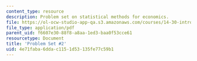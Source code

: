 ```yaml
---
content_type: resource
description: Problem set on statistical methods for economics.
file: https://ol-ocw-studio-app-qa.s3.amazonaws.com/courses/14-30-introduction-to-statistical-methods-in-economics-spring-2009/4e71faba6ddac1151d53135fe77c59b1_MIT14_30s09_pset02.pdf
file_type: application/pdf
parent_uid: f6607e30-88f8-a8aa-1ed3-baa0f53cce61
resourcetype: Document
title: 'Problem Set #2'
uid: 4e71faba-6dda-c115-1d53-135fe77c59b1
---
```

